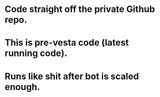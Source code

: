 # Code straight off the private Github repo.
# This is pre-vesta code (latest running code).
# Runs like shit after bot is scaled enough.
